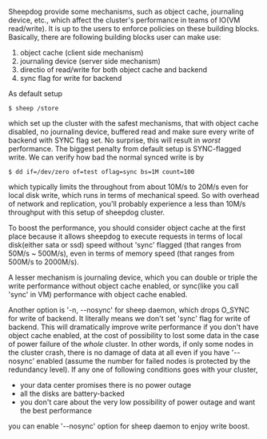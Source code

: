 Sheepdog provide some mechanisms, such as object cache, journaling device, etc., which affect the cluster's performance in teams of IO(VM read/write). It is up to the users to enforce policies on these building blocks. Basically, there are following building blocks user can make use:

1. object cache (client side mechanism)
2. journaling device (server side mechanism)
3. directio of read/write for both object cache and backend
4. sync flag for write for backend

As default setup

    $ sheep /store

which set up the cluster with the safest mechanisms, that with object cache disabled, no journaling device, buffered read and make sure every write of backend with SYNC flag set. No surprise, this will result in _worst_ performance. The biggest penalty from default setup is SYNC-flagged write. We can verify how bad the normal synced write is by

    $ dd if=/dev/zero of=test oflag=sync bs=1M count=100

which typically limits the throughout from about 10M/s to 20M/s even for local disk write, which runs in terms of mechanical speed. So with overhead of network and replication, you'll probably experience a less than 10M/s throughput with this setup of sheepdog cluster.

To boost the performance, you should consider object cache at the first place because it allows sheepdog to execute requests in terms of local disk(either sata or ssd) speed without 'sync' flagged (that ranges from 50M/s ~ 500M/s), even in terms of memory speed (that ranges from 500M/s to 2000M/s).

A lesser mechanism is journaling device, which you can double or triple the write performance without object cache enabled, or sync(like you call 'sync' in VM) performance with object cache enabled.

Another option is '-n, --nosync' for sheep daemon, which drops O_SYNC for write of backend. It literally means we don't set 'sync' flag for write of backend. This will dramatically improve write performance if you don't have object cache enabled, at the cost of possibility to lost some data in the case of power failure of the _whole_ cluster. In other words, if only some nodes in the cluster crash, there is no damage of data at all even if you have '--nosync' enabled (assume the number for failed nodes is protected by the redundancy level). If any one of following conditions goes with your cluster,

* your data center promises there is no power outage
* all the disks are battery-backed
* you don't care about the very low possibility of power outage and want the best performance

you can enable '--nosync' option for sheep daemon to enjoy write boost.